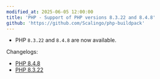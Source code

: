 ```yaml
---
modified_at: 2025-06-05 12:00:00
title: 'PHP - Support of PHP versions 8.3.22 and 8.4.8'
github: 'https://github.com/Scalingo/php-buildpack'
---
```


- PHP `8.3.22` and `8.4.8` are now available.

Changelogs:
- [PHP 8.4.8](https://www.php.net/ChangeLog-8.php#8.4.8)
- [PHP 8.3.22](https://www.php.net/ChangeLog-8.php#8.3.22)
